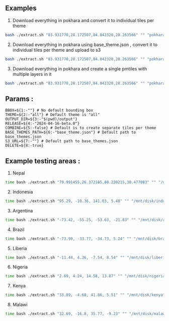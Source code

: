 ## Examples 

1. Download everything in pokhara and convert it to individual tiles per theme
```bash
bash ./extract.sh "83.931770,28.172507,84.042320,28.263566" "" "pokhara"
```

2. Download everything in pokhara using base_theme.json , convert it to individual tiles per theme and upload to s3
```bash
bash ./extract.sh "83.931770,28.172507,84.042320,28.263566" "" "pokhara" "" false "base_theme.json" "s3://staging-raw-data-api/default/overture"
```

3. Download everything in pokhara and create a single pmtiles with multiple layers in it

```bash
bash ./extract.sh "83.931770,28.172507,84.042320,28.263566" "" "pokhara" "" true
```


## Params : 
```
BBOX=${1:-""} # No default bounding box
THEME=${2:-"all"} # Default theme is "all"
OUTPUT_DIR=${3:-"$(pwd)/output"}
RELEASE=${4:-"2024-04-16-beta.0"}
COMBINE=${5:-false} # Default is to create separate tiles per theme
BASE_THEMES_PATH=${6:-"base_theme.json"} # Default path to base_themes.json
S3_URL=${7:-""} # Default path to base_themes.json
DELETE=${8:-true} 
```


## Example testing areas : 

1. Nepal 
```bash
time bash ./extract.sh "79.991455,26.372185,88.220215,30.477083" "" "/mnt/disk/nepal" "" false "base_theme.json" "s3://staging-raw-data-api/default/overture/nepal"
```

2. Indonesia  
```bash
time bash ./extract.sh "95.29, -10.36, 141.03, 5.48" "" "/mnt/disk/indonesia" "" false "base_theme.json" "s3://staging-raw-data-api/default/overture/2024-05-16-beta.0/indonesia"
```

3. Argentina 
```bash
time bash ./extract.sh "-73.42, -55.25, -53.63, -21.83" "" "/mnt/disk/argentina" "" false "base_theme.json" "s3://staging-raw-data-api/default/overture/2024-05-16-beta.0/argentina"
```

4. Brazil 
```bash
time bash ./extract.sh "-73.99, -33.77, -34.73, 5.24" "" "/mnt/disk/brazil" "" false "base_theme.json" "s3://staging-raw-data-api/default/overture/2024-05-16-beta.0/brazil"
```

5. Liberia
```bash
time bash ./extract.sh "-11.44, 4.36, -7.54, 8.54" "" "/mnt/disk/liberia" "" false "base_theme.json" "s3://staging-raw-data-api/default/overture/2024-05-16-beta.0/liberia"
```

6. Nigeria 

```bash
time bash ./extract.sh "2.69, 4.24, 14.58, 13.87" "" "/mnt/disk/nigeria" "" false "base_theme.json" "s3://staging-raw-data-api/default/overture/2024-05-16-beta.0/nigeria"
```

7. Kenya

```bash
time bash ./extract.sh "33.89, -4.68, 41.86, 5.51" "" "/mnt/disk/kenya" "" false "base_theme.json" "s3://staging-raw-data-api/default/overture/2024-05-16-beta.0/kenya"
```

8. Malawi

```bash
time bash ./extract.sh "32.69, -16.8, 35.77, -9.23" "" "/mnt/disk/malawi" "" false "base_theme.json" "s3://staging-raw-data-api/default/overture/2024-05-16-beta.0/malawi"
```